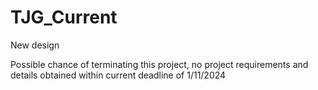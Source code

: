 # TJG_Current
New design

Possible chance of terminating this project, no project requirements and details obtained within current deadline of 1/11/2024
